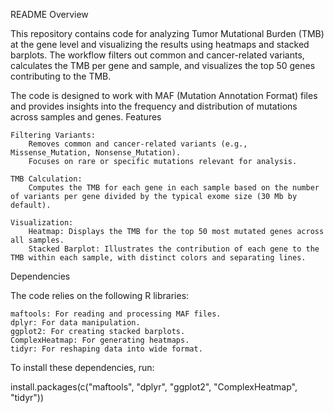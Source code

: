 README
Overview

This repository contains code for analyzing Tumor Mutational Burden (TMB) at the gene level and visualizing the results using heatmaps and stacked barplots. The workflow filters out common and cancer-related variants, calculates the TMB per gene and sample, and visualizes the top 50 genes contributing to the TMB.

The code is designed to work with MAF (Mutation Annotation Format) files and provides insights into the frequency and distribution of mutations across samples and genes.
Features

    Filtering Variants:
        Removes common and cancer-related variants (e.g., Missense_Mutation, Nonsense_Mutation).
        Focuses on rare or specific mutations relevant for analysis.

    TMB Calculation:
        Computes the TMB for each gene in each sample based on the number of variants per gene divided by the typical exome size (30 Mb by default).

    Visualization:
        Heatmap: Displays the TMB for the top 50 most mutated genes across all samples.
        Stacked Barplot: Illustrates the contribution of each gene to the TMB within each sample, with distinct colors and separating lines.

Dependencies

The code relies on the following R libraries:

    maftools: For reading and processing MAF files.
    dplyr: For data manipulation.
    ggplot2: For creating stacked barplots.
    ComplexHeatmap: For generating heatmaps.
    tidyr: For reshaping data into wide format.

To install these dependencies, run:

install.packages(c("maftools", "dplyr", "ggplot2", "ComplexHeatmap", "tidyr"))
